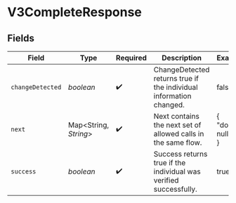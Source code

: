 # V3CompleteResponse


## Fields

| Field                                                              | Type                                                               | Required                                                           | Description                                                        | Example                                                            |
| ------------------------------------------------------------------ | ------------------------------------------------------------------ | ------------------------------------------------------------------ | ------------------------------------------------------------------ | ------------------------------------------------------------------ |
| `changeDetected`                                                   | *boolean*                                                          | :heavy_check_mark:                                                 | ChangeDetected returns true if the individual information changed. | false                                                              |
| `next`                                                             | Map<String, *String*>                                              | :heavy_check_mark:                                                 | Next contains the next set of allowed calls in the same flow.      | {<br/>"done": null<br/>}                                           |
| `success`                                                          | *boolean*                                                          | :heavy_check_mark:                                                 | Success returns true if the individual was verified successfully.  | true                                                               |